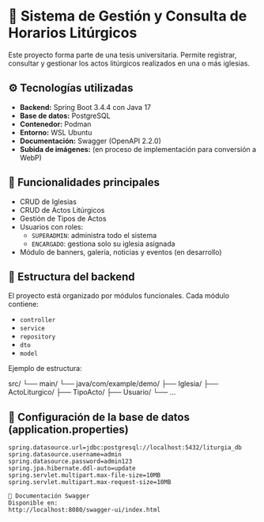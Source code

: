# 📖 Sistema de Gestión y Consulta de Horarios Litúrgicos

Este proyecto forma parte de una tesis universitaria. Permite registrar, consultar y gestionar los actos litúrgicos realizados en una o más iglesias.

## ⚙️ Tecnologías utilizadas

- **Backend:** Spring Boot 3.4.4 con Java 17
- **Base de datos:** PostgreSQL
- **Contenedor:** Podman
- **Entorno:** WSL Ubuntu
- **Documentación:** Swagger (OpenAPI 2.2.0)
- **Subida de imágenes:** (en proceso de implementación para conversión a WebP)

## 🧩 Funcionalidades principales

- CRUD de Iglesias
- CRUD de Actos Litúrgicos
- Gestión de Tipos de Actos
- Usuarios con roles:
  - `SUPERADMIN`: administra todo el sistema
  - `ENCARGADO`: gestiona solo su iglesia asignada
- Módulo de banners, galería, noticias y eventos (en desarrollo)

## 📁 Estructura del backend

El proyecto está organizado por módulos funcionales. Cada módulo contiene:

- `controller`
- `service`
- `repository`
- `dto`
- `model`

Ejemplo de estructura:

src/ └── main/ └── java/com/example/demo/ ├── Iglesia/ ├── ActoLiturgico/ ├── TipoActo/ ├── Usuario/ └── ...

## 🔧 Configuración de la base de datos (application.properties)

```properties
spring.datasource.url=jdbc:postgresql://localhost:5432/liturgia_db
spring.datasource.username=admin
spring.datasource.password=admin123
spring.jpa.hibernate.ddl-auto=update
spring.servlet.multipart.max-file-size=10MB
spring.servlet.multipart.max-request-size=10MB

📄 Documentación Swagger
Disponible en:
http://localhost:8080/swagger-ui/index.html
